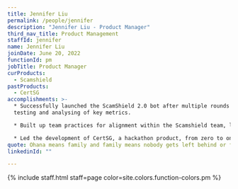 ```yaml
---
title: Jennifer Liu
permalink: /people/jennifer
description: "Jennifer Liu - Product Manager"
third_nav_title: Product Management
staffId: jennifer
name: Jennifer Liu
joinDate: June 20, 2022
functionId: pm
jobTitle: Product Manager
curProducts:
  - Scamshield
pastProducts:
  - CertSG
accomplishments: >-
  * Successfully launched the ScamShield 2.0 bot after multiple rounds of
  testing and analysing of key metrics. 

  * Built up team practices for alignment within the Scamshield team, leading to sharper prioritisation of work and speedy onboarding of new joiners to the team.

  * Led the development of CertSG, a hackathon product, from zero to one by conceptualising the problem statement, product vision, and pitching to potential use cases. 
quote: Ohana means family and family means nobody gets left behind or forgotten.
linkedinId: ""

---
```


{% include staff.html staff=page color=site.colors.function-colors.pm %}
